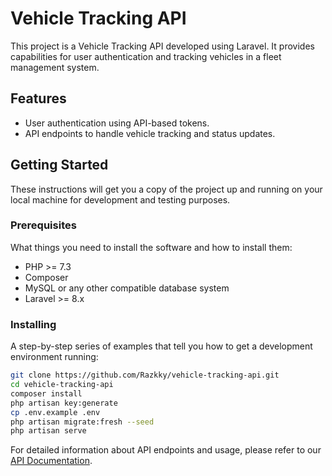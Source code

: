 # Vehicle Tracking API

This project is a Vehicle Tracking API developed using Laravel. It provides capabilities for user authentication and tracking vehicles in a fleet management system.

## Features

- User authentication using API-based tokens.
- API endpoints to handle vehicle tracking and status updates.

## Getting Started

These instructions will get you a copy of the project up and running on your local machine for development and testing purposes.

### Prerequisites

What things you need to install the software and how to install them:

- PHP >= 7.3
- Composer
- MySQL or any other compatible database system
- Laravel >= 8.x

### Installing

A step-by-step series of examples that tell you how to get a development environment running:

```bash
git clone https://github.com/Razkky/vehicle-tracking-api.git
cd vehicle-tracking-api
composer install
php artisan key:generate
cp .env.example .env
php artisan migrate:fresh --seed
php artisan serve

```


For detailed information about API endpoints and usage, please refer to our [API Documentation](https://documenter.getpostman.com/view/34067711/2sA3kRJPK2#42f5d5e5-807c-4bfc-9315-2b54dc825cc4).
